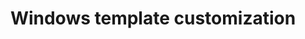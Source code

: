 ---
lang: en
layout: doc
redirect_from:
- /doc/windows-template-customization/
redirect_to: https://github.com/Qubes-Community/Contents/blob/master/docs/customization/windows-template-customization.md
ref: 72
title: Windows template customization
---